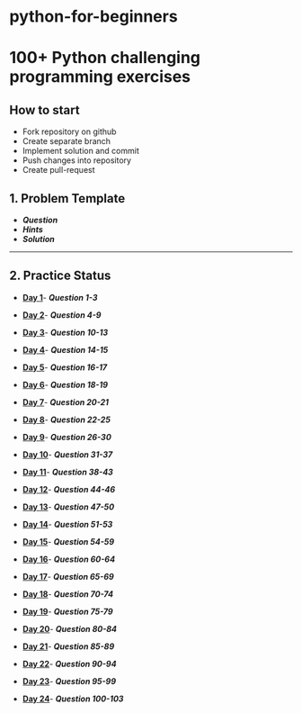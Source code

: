 # python-for-beginners

# 100+ Python challenging programming exercises

## How to start

* Fork repository on github
* Create separate branch
* Implement solution and commit
* Push changes into repository
* Create pull-request


## 1. Problem Template

* ***Question***
* ***Hints***
* ***Solution***

-----------------

## 2. Practice Status

* **[Day 1](https://github.com/zaebee/python-for-beginners/blob/master/Status/Day_1.md "Day 1 Status")**- ***Question 1-3***

* **[Day 2](https://github.com/zaebee/python-for-beginners/blob/master/Status/Day_2.md "Day 2 Status")**- ***Question 4-9***

* **[Day 3](https://github.com/zaebee/python-for-beginners/blob/master/Status/Day_3.md "Day 3 Status")**- ***Question 10-13***


* **[Day 4](https://github.com/zaebee/python-for-beginners/blob/master/Status/Day_4.md "Day 4 Status")**- ***Question 14-15***


* **[Day 5](https://github.com/zaebee/python-for-beginners/blob/master/Status/Day_5.md "Day 5 Status")**- ***Question 16-17***


* **[Day 6](https://github.com/zaebee/python-for-beginners/blob/master/Status/Day_6.md "Day 6 Status")**- ***Question 18-19***

* **[Day 7](https://github.com/zaebee/python-for-beginners/blob/master/Status/Day_7.md "Day 7 Status")**- ***Question 20-21***


* **[Day 8](https://github.com/zaebee/python-for-beginners/blob/master/Status/Day_8.md "Day 8 Status")**- ***Question 22-25***


* **[Day 9](https://github.com/zaebee/python-for-beginners/blob/master/Status/Day_9.md "Day 9 Status")**- ***Question 26-30***


* **[Day 10](https://github.com/zaebee/python-for-beginners/blob/master/Status/Day_10.md "Day 10 Status")**- ***Question 31-37***

* **[Day 11](https://github.com/zaebee/python-for-beginners/blob/master/Status/Day_11.md "Day 11 Status")**- ***Question 38-43***

* **[Day 12](https://github.com/zaebee/python-for-beginners/blob/master/Status/Day_12.md "Day 12 Status")**- ***Question 44-46***


* **[Day 13](https://github.com/zaebee/python-for-beginners/blob/master/Status/Day_13.md "Day 13 Status")**- ***Question 47-50***


* **[Day 14](https://github.com/zaebee/python-for-beginners/blob/master/Status/Day_14.md "Day 14 Status")**- ***Question 51-53***

* **[Day 15](https://github.com/zaebee/python-for-beginners/blob/master/Status/Day_15.md "Day 15 Status")**- ***Question 54-59***

* **[Day 16](https://github.com/zaebee/python-for-beginners/blob/master/Status/Day_16.md "Day 16 Status")**- ***Question 60-64***


* **[Day 17](https://github.com/zaebee/python-for-beginners/blob/master/Status/Day_17.md "Day 17 Status")**- ***Question 65-69***


* **[Day 18](https://github.com/zaebee/python-for-beginners/blob/master/Status/Day_18.md "Day 18 Status")**- ***Question 70-74***


* **[Day 19](https://github.com/zaebee/python-for-beginners/blob/master/Status/Day_19.md "Day 19 Status")**- ***Question 75-79***


* **[Day 20](https://github.com/zaebee/python-for-beginners/blob/master/Status/Day_20.md "Day 20 Status")**- ***Question 80-84***

* **[Day 21](https://github.com/zaebee/python-for-beginners/blob/master/Status/Day_21.md "Day 21 Status")**- ***Question 85-89***

* **[Day 22](https://github.com/zaebee/python-for-beginners/blob/master/Status/Day_22.md "Day 22 Status")**- ***Question 90-94***

* **[Day 23](https://github.com/zaebee/python-for-beginners/blob/master/Status/Day_23.md "Day 23 Status")**- ***Question 95-99***

* **[Day 24](https://github.com/zaebee/python-for-beginners/blob/master/Status/Day_24.md "Day 24 Status")**- ***Question 100-103***
